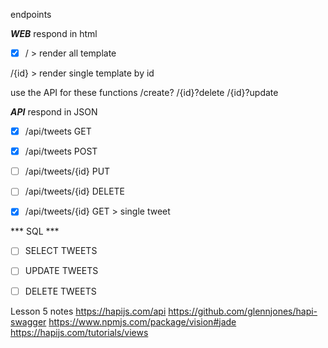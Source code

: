 endpoints

***WEB*** respond in html

- [x] / > render all template

/{id} > render single template by id

use the API for these functions
/create?
/{id}?delete
/{id}?update


***API*** respond in JSON

- [x] /api/tweets GET

- [x] /api/tweets POST

- [ ] /api/tweets/{id} PUT

- [ ] /api/tweets/{id} DELETE

- [x] /api/tweets/{id} GET > single tweet


*** SQL ***

- [ ] SELECT TWEETS
- [ ] UPDATE TWEETS
- [ ] DELETE TWEETS


Lesson 5 notes
https://hapijs.com/api
https://github.com/glennjones/hapi-swagger
https://www.npmjs.com/package/vision#jade
https://hapijs.com/tutorials/views
